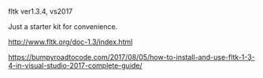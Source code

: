 fltk ver1.3.4,  vs2017

Just a starter kit for convenience. 

http://www.fltk.org/doc-1.3/index.html

https://bumpyroadtocode.com/2017/08/05/how-to-install-and-use-fltk-1-3-4-in-visual-studio-2017-complete-guide/
